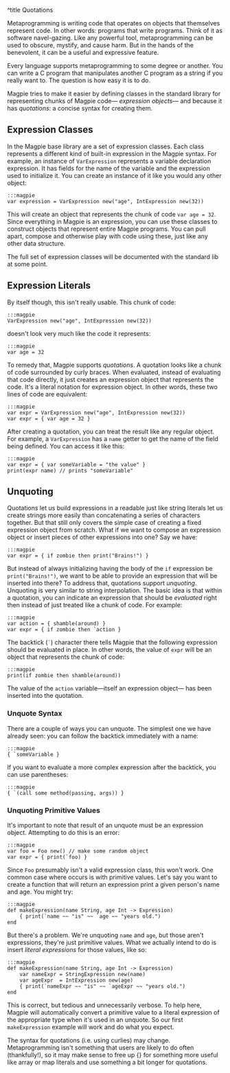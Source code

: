 ^title Quotations

Metaprogramming is writing code that operates on objects that themselves
represent code. In other words: programs that write programs. Think of it as
software navel-gazing. Like any powerful tool, metaprogramming can be used to
obscure, mystify, and cause harm. But in the hands of the benevolent, it can be
a useful and expressive feature.

Every language supports metaprogramming to some degree or another. You can write
a C program that manipulates another C program as a string if you really want
to. The question is how easy it is to do.

Magpie tries to make it easier by defining classes in the standard library for
representing chunks of Magpie code&mdash; *expression objects*&mdash; and
because it has *quotations*: a concise syntax for creating them.

## Expression Classes

In the Magpie base library are a set of expression classes. Each class
represents a different kind of built-in expression in the Magpie syntax. For
example, an instance of `VarExpression` represents a variable declaration
expression. It has fields for the name of the variable and the expression used
to initialize it. You can create an instance of it like you would any other
object:

    :::magpie
    var expression = VarExpression new("age", IntExpression new(32))

This will create an object that represents the chunk of code `var age = 32`.
Since everything in Magpie is an expression, you can use these classes to
construct objects that represent entire Magpie programs. You can pull apart,
compose and otherwise play with code using these, just like any other data
structure.

<p class="future">
The full set of expression classes will be documented with the standard lib at
some point.
</p>

## Expression Literals

By itself though, this isn't really usable. This chunk of code:

    :::magpie
    VarExpression new("age", IntExpression new(32))

doesn't look very much like the code it represents:

    :::magpie
    var age = 32

To remedy that, Magpie supports *quotations*. A quotation looks like a chunk of
code surrounded by curly braces. When evaluated, instead of evaluating that code
directly, it just creates an expression object that represents the code. It's a
literal notation for expression object. In other words, these two lines of code
are equivalent:

    :::magpie
    var expr = VarExpression new("age", IntExpression new(32))
    var expr = { var age = 32 }

After creating a quotation, you can treat the result like any regular object. For example, a `VarExpression` has a `name` getter to get the name of the field being defined. You can access it like this:

    :::magpie
    var expr = { var someVariable = "the value" }
    print(expr name) // prints "someVariable"

## Unquoting

Quotations let us build expressions in a readable just like string literals let us create strings more easily than concatenating a series of characters together. But that still only covers the simple case of creating a fixed expression object from scratch. What if we want to compose an expression object or insert pieces of other expressions into one? Say we have:

    :::magpie
    var expr = { if zombie then print("Brains!") }

But instead of always initializing having the body of the `if` expression be
`print("Brains!")`, we want to be able to provide an expression that will be
inserted into there? To address that, quotations support *unquoting*. Unquoting
is very similar to string interpolation. The basic idea is that within a
quotation, you can indicate an expression that should be *evaluated* right then
instead of just treated like a chunk of code. For example:

    :::magpie
    var action = { shamble(around) }
    var expr = { if zombie then `action }

The backtick (<code>\`</code>) character there tells Magpie that the following
expression should be evaluated in place. In other words, the value of `expr`
will be an object that represents the chunk of code:

    :::magpie
    print(if zombie then shamble(around))

The value of the `action` variable&mdash;itself an expression object&mdash; has
been inserted into the quotation.

### Unquote Syntax

There are a couple of ways you can unquote. The simplest one we have already
seen: you can follow the backtick immediately with a name:

    :::magpie
    { `someVariable }

If you want to evaluate a more complex expression after the backtick, you can
use parentheses:

    :::magpie
    { `(call some method(passing, args)) }

### Unquoting Primitive Values

It's important to note that result of an unquote must be an expression object.
Attempting to do this is an error:

    :::magpie
    var foo = Foo new() // make some random object
    var expr = { print(`foo) }

Since `Foo` presumably isn't a valid expression class, this won't work. One
common case where occurs is with primitive values. Let's say you want to create
a function that will return an expression print a given person's name and age. You might try:

    :::magpie
    def makeExpression(name String, age Int -> Expression)
        { print(`name ~~ "is" ~~ `age ~~ "years old.")
    end

But there's a problem. We're unquoting `name` and `age`, but those aren't expressions, they're just primitive values. What we actually intend to do is insert *literal expressions* for those values, like so:

    :::magpie
    def makeExpression(name String, age Int -> Expression)
        var nameExpr = StringExpression new(name)
        var ageExpr  = IntExpression new(age)
        { print(`nameExpr ~~ "is" ~~ `ageExpr ~~ "years old.")
    end

This is correct, but tedious and unnecessarily verbose. To help here, Magpie will automatically convert a primitive value to a literal expression of the
appropriate type when it's used in an unquote. So our first `makeExpression` example will work and do what you expect.

<p class="future"> The syntax for quotations (i.e. using curlies) may
change. Metaprogramming isn't something that users are likely to do often
(thankfully!), so it may make sense to free up {} for something more useful like
array or map literals and use something a bit longer for quotations.
</p>
